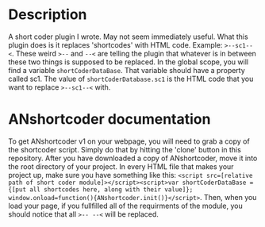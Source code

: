 # Description
A short coder plugin I wrote.
May not seem immediately useful.
What this plugin does is it replaces
'shortcodes' with HTML code.
Example: `>--sc1--<`.
These weird `>--` and `--<` are telling
the plugin that whatever is in between
these two things is supposed to be replaced.
In the global scope, you will find a variable
`shortCoderDataBase`. That variable should have
a property called sc1. The value of `shortCoderDatabase.sc1`
is the HTML code that you want to replace `>--sc1--<` with.
# ANshortcoder documentation
To get ANshortcoder v1 on your webpage, you will
need to grab a copy of the shortcoder script.
Simply do that by hitting the 'clone' button
in this repository. After you have downloaded a
copy of ANshortcoder, move it into the root
directory of your project. In every HTML file
that makes your project up, make sure you have something
like this:
`<script src=[relative path of short coder module]></script><script>var shortCoderDataBase = {[put all shortcodes here, along with their value]}; window.onload=function(){ANshortcoder.init()}</script>`.
Then, when you load your page, if you fullfilled
all of the requirments of the module, you should notice
that all `>-- --<` will be replaced.
